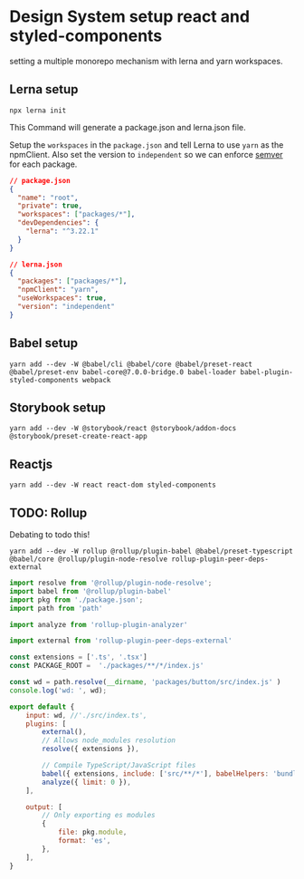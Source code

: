 # Design System setup react and styled-components

setting a multiple monorepo mechanism with lerna and yarn workspaces.

## Lerna setup

`npx lerna init`

This Command will generate a package.json and lerna.json file.

Setup the `workspaces` in the `package.json` and tell Lerna to use `yarn` as the npmClient. Also set the version to `independent` so we can enforce [semver](https://semver.org/) for each package.

```json
// package.json
{
  "name": "root",
  "private": true,
  "workspaces": ["packages/*"],
  "devDependencies": {
    "lerna": "^3.22.1"
  }
}
```

```json
// lerna.json
{
  "packages": ["packages/*"],
  "npmClient": "yarn",
  "useWorkspaces": true,
  "version": "independent"
}
```

## Babel setup

`yarn add --dev -W @babel/cli @babel/core @babel/preset-react @babel/preset-env babel-core@7.0.0-bridge.0 babel-loader babel-plugin-styled-components webpack`

## Storybook setup

`yarn add --dev -W @storybook/react @storybook/addon-docs @storybook/preset-create-react-app`

## Reactjs

`yarn add --dev -W react react-dom styled-components`


## TODO: Rollup

Debating to todo this!

`yarn add --dev -W rollup @rollup/plugin-babel @babel/preset-typescript @babel/core @rollup/plugin-node-resolve rollup-plugin-peer-deps-external`

```js
import resolve from '@rollup/plugin-node-resolve';
import babel from '@rollup/plugin-babel'
import pkg from './package.json';
import path from 'path'

import analyze from 'rollup-plugin-analyzer'

import external from 'rollup-plugin-peer-deps-external'

const extensions = ['.ts', '.tsx']
const PACKAGE_ROOT =  './packages/**/*/index.js'

const wd = path.resolve(__dirname, 'packages/button/src/index.js' )
console.log('wd: ', wd);

export default {
    input: wd, //'./src/index.ts',
    plugins: [
        external(),
        // Allows node_modules resolution
        resolve({ extensions }),

        // Compile TypeScript/JavaScript files
        babel({ extensions, include: ['src/**/*'], babelHelpers: 'bundled' }),
        analyze({ limit: 0 }),
    ],

    output: [
        // Only exporting es modules
        {
            file: pkg.module,
            format: 'es',
        },
    ],
}
```
